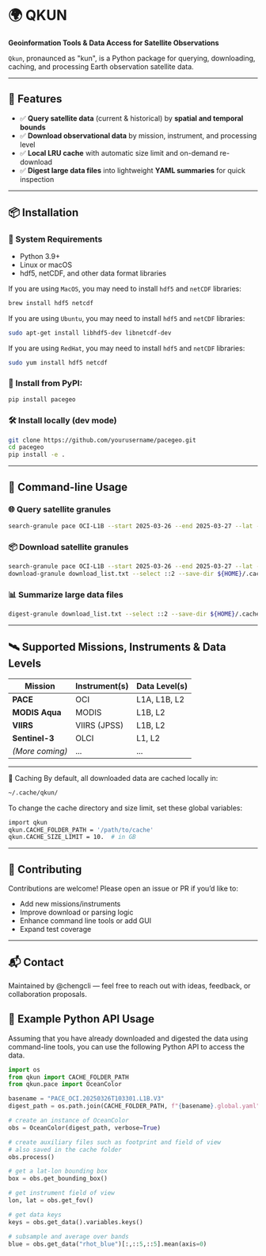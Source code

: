 # 🌍 QKUN

**Geoinformation Tools & Data Access for Satellite Observations**

`Qkun`, pronaunced as "kun", is a Python package for querying, downloading, caching, and processing Earth observation satellite data.

---

## 🚀 Features

- ✅ **Query satellite data** (current & historical) by **spatial and temporal bounds**
- ✅ **Download observational data** by mission, instrument, and processing level
- ✅ **Local LRU cache** with automatic size limit and on-demand re-download
- ✅ **Digest large data files** into lightweight **YAML summaries** for quick inspection

---

## 📦 Installation

### 🐍 System Requirements
- Python 3.9+
- Linux or macOS
- hdf5, netCDF, and other data format libraries

If you are using `MacOS`, you may need to install `hdf5` and `netCDF` libraries:
```bash
brew install hdf5 netcdf
```

If you are using `Ubuntu`, you may need to install `hdf5` and `netCDF` libraries:
```bash
sudo apt-get install libhdf5-dev libnetcdf-dev
```

If you are using `RedHat`, you may need to install `hdf5` and `netCDF` libraries:
```bash
sudo yum install hdf5 netcdf
```

### 🔗 Install from PyPI:
```bash
pip install pacegeo
```

### 🛠️ Install locally (dev mode)
```bash
git clone https://github.com/yourusername/pacegeo.git
cd pacegeo
pip install -e .
```

---

## 📁 Command-line Usage

### 🌐 Query satellite granules
```bash
search-granule pace OCI-L1B --start 2025-03-26 --end 2025-03-27 --lat -10 10 --lon 30 50
```

### 📦 Download satellite granules
```bash
search-granule pace OCI-L1B --start 2025-03-26 --end 2025-03-27 --lat -10 10 --lon 30 50 --quiet > download_list.txt
download-granule download_list.txt --select ::2 --save-dir ${HOME}/.cache/qkun
```

### 📊 Summarize large data files
```bash
digest-granule download_list.txt --select ::2 --save-dir ${HOME}/.cache/qkun
```

---

## 🛰️ Supported Missions, Instruments & Data Levels
| Mission        | Instrument(s)   | Data Level(s) |
|----------------|------------------|----------------|
| **PACE**       | OCI              | L1A, L1B, L2   |
| **MODIS Aqua** | MODIS            | L1B, L2        |
| **VIIRS**      | VIIRS (JPSS)     | L1B, L2        |
| **Sentinel-3** | OLCI             | L1, L2         |
| *(More coming)*| ...              | ...            |

---

🧹 Caching
By default, all downloaded data are cached locally in:
```bash
~/.cache/qkun/
```

To change the cache directory and size limit, set these global variables:
```bash
import qkun
qkun.CACHE_FOLDER_PATH = '/path/to/cache'
qkun.CACHE_SIZE_LIMIT = 10.  # in GB
```

---

## 🤝 Contributing
Contributions are welcome!
Please open an issue or PR if you’d like to:
- Add new missions/instruments
- Improve download or parsing logic
- Enhance command line tools or add GUI
- Expand test coverage

---

## 📬 Contact
Maintained by @chengcli — feel free to reach out with ideas, feedback, or collaboration proposals.

## 🧠 Example Python API Usage
Assuming that you have already downloaded and digested the data using command-line tools, you can use the following Python API to access the data.

```python
import os
from qkun import CACHE_FOLDER_PATH
from qkun.pace import OceanColor

basename = "PACE_OCI.20250326T103301.L1B.V3"
digest_path = os.path.join(CACHE_FOLDER_PATH, f"{basename}.global.yaml")

# create an instance of OceanColor
obs = OceanColor(digest_path, verbose=True)

# create auxiliary files such as footprint and field of view
# also saved in the cache folder
obs.process()

# get a lat-lon bounding box
box = obs.get_bounding_box()

# get instrument field of view
lon, lat = obs.get_fov()

# get data keys
keys = obs.get_data().variables.keys()

# subsample and average over bands
blue = obs.get_data("rhot_blue")[:,::5,::5].mean(axis=0)
```
